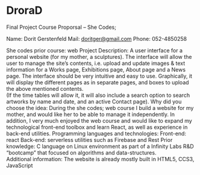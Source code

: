 # DroraD
Final Project Course Proporsal – She Codes;

Name: Dorit Gerstenfeld	Mail: doritger@gmail.com 	Phone: 052-4850258

She codes prior course: web
Project Description:
A user interface for a personal website (for my mother, a sculptures).
The interface will allow the user to manage the site’s contents, i.e. upload and update images & text information for a Works page, Exhibitions page, About page and a News page.
The interface should be very intuitive and easy to use.
Graphically, it will display the different pages as in separate pages, and boxes to upload the above mentioned contents.   
(If the time tables will allow it, it will also include a search option to search artworks by name and date, and an active Contact page).
Why did you choose the idea:
During the she codes; web course I build a website for my mother, and would like her to be able to manage it independently. 
In addition, I very much enjoyed the web course and would like to expand my technological front-end toolbox and learn React, as well as experience in back-end utilities. 
Programming languages and technologies:
Front-end: react
Back-end: serverless utilities such as Firebase and Rest
Prior knowledge:
C language on Linux environment as part of a Infinity Labs R&D “bootcamp” that focused on algorithms and data-structures.  
Additional information:
The website is already mostly built in HTML5, CCS3, JavaScript 
